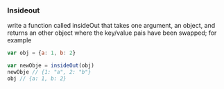 ### Insideout
write a function called insideOut that takes one argument, an object, and returns an other object where the key/value pais have been swapped; for example

```jsx
var obj = {a: 1, b: 2}

var newObje = insideOut(obj)
newObje // {1: "a", 2: "b"}
obj // {a: 1, b: 2}
```

